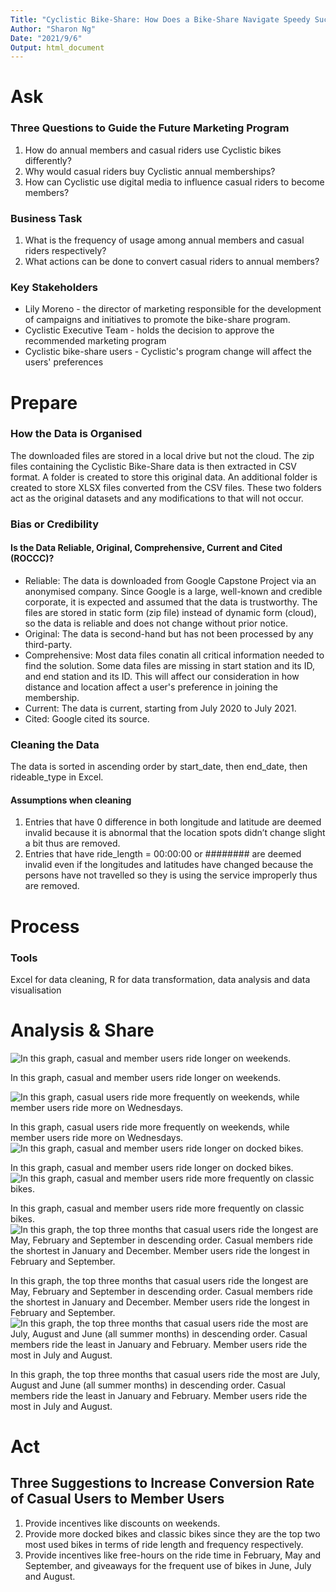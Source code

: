 ```yaml
---
Title: "Cyclistic Bike-Share: How Does a Bike-Share Navigate Speedy Success?"
Author: "Sharon Ng"
Date: "2021/9/6"
Output: html_document
---
```


# Ask
### Three Questions to Guide the Future Marketing Program
1. How do annual members and casual riders use Cyclistic bikes differently?
2. Why would casual riders buy Cyclistic annual memberships?
3. How can Cyclistic use digital media to influence casual riders to become members?

### Business Task
1. What is the frequency of usage among annual members and casual riders respectively?  
2. What actions can be done to convert casual riders to annual members?

### Key Stakeholders
- Lily Moreno - the director of marketing responsible for the development of campaigns and initiatives to promote the bike-share program.  
- Cyclistic Executive Team - holds the decision to approve the recommended marketing program  
- Cyclistic bike-share users - Cyclistic's program change will affect the users' preferences

# Prepare
### How the Data is Organised
The downloaded files are stored in a local drive but not the cloud. The zip files containing the Cyclistic Bike-Share data is then extracted in CSV format. A folder is created to store this original data. An additional folder is created to store XLSX files converted from the CSV files. These two folders act as the original datasets and any modifications to that will not occur.  

### Bias or Credibility
#### Is the Data Reliable, Original, Comprehensive, Current and Cited (ROCCC)?
- Reliable: The data is downloaded from Google Capstone Project via an anonymised company. Since Google is a large, well-known and credible corporate, it is expected and assumed that the data is trustworthy. The files are stored in static form (zip file) instead of dynamic form (cloud), so the data is reliable and does not change without prior notice.
- Original: The data is second-hand but has not been processed by any third-party.
- Comprehensive: Most data files conatin all critical information needed to find the solution. Some data files are missing in start station and its ID, and end station and its ID. This will affect our consideration in how distance and location affect a user's preference in joining the membership.
- Current: The data is current, starting from July 2020 to July 2021.
- Cited: Google cited its source.

### Cleaning the Data
The data is sorted in ascending order by start_date, then end_date, then rideable_type in Excel.

#### Assumptions when cleaning
1. Entries that have 0 difference in both longitude and latitude are deemed invalid because it is abnormal that the location spots didn’t change slight a bit thus are removed.
2. Entries that have ride_length = 00:00:00 or ######## are deemed invalid even if the longitudes and latitudes have changed because the persons have not travelled so they is using the service improperly thus are removed.

# Process
### Tools
Excel for data cleaning, R for data transformation, data analysis and data visualisation

# Analysis & Share
![In this graph, casual and member users ride longer on weekends.](https://github.com/SharonNg98/Cyclistic-Bike/blob/master/Average%20Ride%20Length%20for%20Member%20vs%20Casual%20Users%20by%20Day%20of%20Week.png)  

In this graph, casual and member users ride longer on weekends.
 
![In this graph, casual users ride more frequently on weekends, while member users ride more on Wednesdays.](https://github.com/SharonNg98/Cyclistic-Bike/blob/master/Number%20of%20Rides%20for%20Member%20vs%20Casual%20Users%20by%20Day%20of%20Week.png)
  
  In this graph, casual users ride more frequently on weekends, while member users ride more on Wednesdays.
![In this graph, casual and member users ride longer on docked bikes.](https://github.com/SharonNg98/Cyclistic-Bike/blob/master/Average%20Ride%20Length%20for%20Member%20vs%20Casual%20Users%20by%20Rideable%20Type.png)
  
  In this graph, casual and member users ride longer on docked bikes.
![In this graph, casual and member users ride more frequently on classic bikes.](https://github.com/SharonNg98/Cyclistic-Bike/blob/master/Number%20of%20Rides%20for%20Member%20vs%20Casual%20Users%20by%20Rideable%20Type.png)
  
  In this graph, casual and member users ride more frequently on classic bikes.
![In this graph, the top three months that casual users ride the longest are May, February and September in descending order. Casual members ride the shortest in January and December. Member users ride the longest in February and September.](https://github.com/SharonNg98/Cyclistic-Bike/blob/master/Average%20Ride%20Length%20for%20Member%20vs%20Casual%20Users%20by%20Month.png)
  
  In this graph, the top three months that casual users ride the longest are May, February and September in descending order. Casual members ride the shortest in January and December. Member users ride the longest in February and September.
![In this graph, the top three months that casual users ride the most  are July, August and June (all summer months) in descending order. Casual members ride the least in January and February. Member users ride the most in July and August.](https://github.com/SharonNg98/Cyclistic-Bike/blob/master/Number%20of%20Rides%20for%20Member%20vs%20Casual%20Users%20by%20Month.png)
  
  In this graph, the top three months that casual users ride the most are July, August and June (all summer months) in descending order. Casual members ride the least in January and February. Member users ride the most in July and August.

# Act
## Three Suggestions to Increase Conversion Rate of Casual Users to Member Users
1. Provide incentives like discounts on weekends.
2. Provide more docked bikes and classic bikes since they are the top two most used bikes in terms of ride length and frequency respectively.
3. Provide incentives like free-hours on the ride time in February, May and September, and giveaways for the frequent use of bikes in June, July and August.
